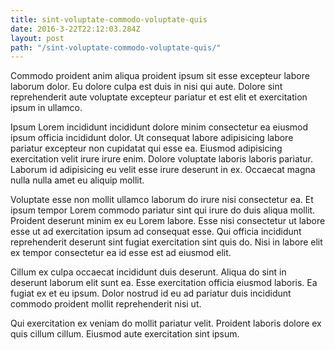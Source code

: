 ```yaml
---
title: sint-voluptate-commodo-voluptate-quis
date: 2016-3-22T22:12:03.284Z
layout: post
path: "/sint-voluptate-commodo-voluptate-quis/"
---
```


Commodo proident anim aliqua proident ipsum sit esse excepteur labore laborum dolor. Eu dolore culpa est duis in nisi qui aute. Dolore sint reprehenderit aute voluptate excepteur pariatur et est elit et exercitation ipsum in ullamco.

Ipsum Lorem incididunt incididunt dolore minim consectetur ea eiusmod ipsum officia incididunt dolor. Ut consequat labore adipisicing labore pariatur excepteur non cupidatat qui esse ea. Eiusmod adipisicing exercitation velit irure irure enim. Dolore voluptate laboris laboris pariatur. Laborum id adipisicing eu velit esse irure deserunt in ex. Occaecat magna nulla nulla amet eu aliquip mollit.

Voluptate esse non mollit ullamco laborum do irure nisi consectetur ea. Et ipsum tempor Lorem commodo pariatur sint qui irure do duis aliqua mollit. Proident deserunt minim ex eu Lorem labore. Esse nisi consectetur ut labore esse ut ad exercitation ipsum ad consequat esse. Qui officia incididunt reprehenderit deserunt sint fugiat exercitation sint quis do. Nisi in labore elit ex tempor consectetur ea id esse est ad eiusmod elit.

Cillum ex culpa occaecat incididunt duis deserunt. Aliqua do sint in deserunt laborum elit sunt ea. Esse exercitation officia eiusmod laboris. Ea fugiat ex et eu ipsum. Dolor nostrud id eu ad pariatur duis incididunt commodo proident mollit reprehenderit nisi ut.

Qui exercitation ex veniam do mollit pariatur velit. Proident laboris dolore ex quis cillum cillum. Eiusmod aute exercitation sint ipsum.